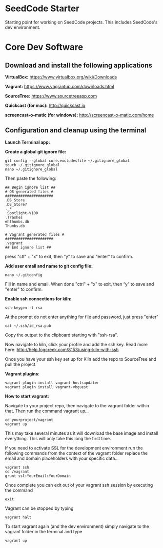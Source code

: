 # SeedCode Starter
Starting point for working on SeedCode projects. This includes SeedCode's dev environment.


Core Dev Software
=======================

Download and install the following applications
------------

**VirtualBox:**
https://www.virtualbox.org/wiki/Downloads

**Vagrant:**
https://www.vagrantup.com/downloads.html

**SourceTree:**
https://www.sourcetreeapp.com

**Quickcast (for mac):**
http://quickcast.io

**screencast-o-matic (for windows):**
http://screencast-o-matic.com/home

Configuration and cleanup using the terminal
------------
**Launch Terminal app:**

**Create a global git ignore file:**
```shell
git config --global core.excludesfile ~/.gitignore_global
touch ~/.gitignore_global
nano ~/.gitignore_global
```

Then paste the following:
```
## Begin ignore list ##
# OS generated files #
######################
.DS_Store
.DS_Store?
._*
.Spotlight-V100
.Trashes
ehthumbs.db
Thumbs.db

# Vagrant generated files #
######################
.vagrant
## End ignore list ##
```

press "ctl" + "x" to exit, then “y” to save and "enter" to confirm.

**Add user email and name to git config file:**
```shell
nano ~/.gitconfig
```

Fill in name and email. When done "ctrl" + "x" to exit, then “y” to save and "enter" to confirm.

**Enable ssh connections for kiln:**
```shell
ssh-keygen -t rsa
```

At the prompt do not enter anything for file and password, just press "enter"

```shell
cat ~/.ssh/id_rsa.pub
```

Copy the output to the clipboard starting with "ssh-rsa".

Now navigate to kiln, click your profile and add the ssh key.
Read more here: http://help.fogcreek.com/8153/using-kiln-with-ssh

Once you have your ssh key set up for Kiln add the repo to SourceTree and pull the project.

**Vagrant plugins:**
```shell
vagrant plugin install vagrant-hostsupdater
vagrant plugin install vagrant-vbguest
```

**How to start vagrant:**

Navigate to your project repo, then navigate to the vagrant folder within that. Then run the command vagrant up...
```shell
cd yourproject/vagrant
vagrant up
```
This may take several minutes as it will download the base image and install everything. This will only take this long the first time.

If you need to activate SSL for the development environment run the following commands from the context of the vagrant folder replace the email and domain placeholders with your specific data...
```shell
vagrant ssh
cd /vagrant
grunt ssl:YourEmail:YourDomain
```

Once complete you can exit out of your vagrant ssh session by executing the command
```shell
exit
```

Vagrant can be stopped by typing
```shell
vagrant halt
```

To start vagrant again (and the dev environment) simply navigate to the vagrant folder in the terminal and type
```shell
vagrant up
```
